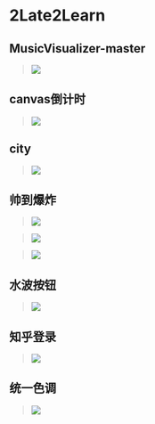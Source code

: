 # 2Late2Learn

## MusicVisualizer-master
> [](http://oh3pw68gg.bkt.clouddn.com/music.gif)
![](http://oh3pw68gg.bkt.clouddn.com/music.gif)

## canvas倒计时
> [](http://oh3pw68gg.bkt.clouddn.com/count.gif)
![](http://oh3pw68gg.bkt.clouddn.com/count.gif)

## city
> [](http://oh3pw68gg.bkt.clouddn.com/city.gif)
![](http://oh3pw68gg.bkt.clouddn.com/city.gif)

## 帅到爆炸
> [](http://oh3pw68gg.bkt.clouddn.com/newCoolOne.gif)
![](http://oh3pw68gg.bkt.clouddn.com/newCoolOne.gif)

> [](http://oh3pw68gg.bkt.clouddn.com/newCoolTwo.gif)
![](http://oh3pw68gg.bkt.clouddn.com/newCoolTwo.gif)

> [](http://oh3pw68gg.bkt.clouddn.com/newCoolFour.gif)
![](http://oh3pw68gg.bkt.clouddn.com/newCoolFour.gif)

## 水波按钮
> [](http://oh3pw68gg.bkt.clouddn.com/waterBtn.gif)
![](http://oh3pw68gg.bkt.clouddn.com/waterBtn.gif)

## 知乎登录
> [](http://oh3pw68gg.bkt.clouddn.com/newCoolThree.gif)
![](http://oh3pw68gg.bkt.clouddn.com/newCoolThree.gif)

## 统一色调
> [](http://oh3pw68gg.bkt.clouddn.com/unionColor.gif)
![](http://oh3pw68gg.bkt.clouddn.com/unionColor.gif)
